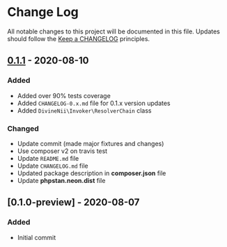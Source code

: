 # Change Log

All notable changes to this project will be documented in this file.
Updates should follow the [Keep a CHANGELOG](https://keepachangelog.com/) principles.

## [0.1.1] - 2020-08-10
### Added
- Added over 90% tests coverage
- Added `CHANGELOG-0.x.md` file for 0.1.x version updates
- Added `DivineNii\Invoker\ResolverChain` class

### Changed
- Update commit (made major fixtures and changes)
- Use composer v2 on travis test
- Update `README.md` file
- Update `CHANGELOG.md` file
- Updated package description in **composer.json** file
- Update **phpstan.neon.dist** file

## [0.1.0-preview] - 2020-08-07
### Added
- Initial commit

[0.1.1]: https://github.com/divineniiquaye/php-invoker/compare/v0.1.0...v0.1.1
